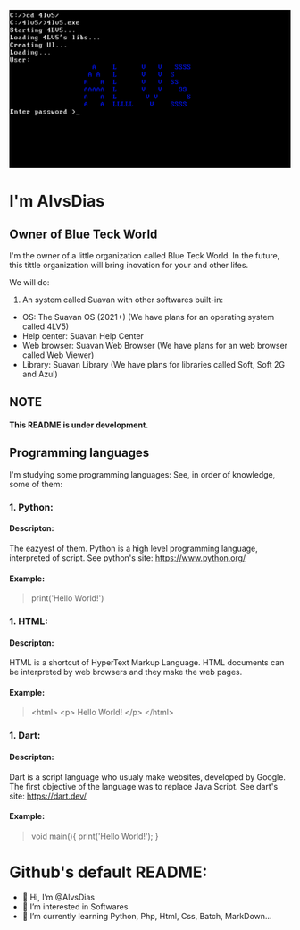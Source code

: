 ![AlvsDiasLOGO](https://github.com/AlvsDias/AlvsDias/blob/main/AlvsDiasLOGO.png?raw=true)

# I'm AlvsDias

## Owner of Blue Teck World

I'm the owner of a little organization called Blue Teck World. In the future, this tittle organization will bring inovation for your and other lifes.

We will do:

1. An system called Suavan with other softwares built-in:

- OS: The Suavan OS (2021+) (We have plans for an operating system called 4LV5)
- Help center: Suavan Help Center
- Web browser: Suavan Web Browser (We have plans for an web browser called Web Viewer)
- Library: Suavan Library (We have plans for libraries called Soft, Soft 2G and Azul)

## NOTE

#### **This README is under development.**

## Programming languages

I'm studying some programming languages: See, in order of knowledge, some of them:

### 1. Python:

  #### Descripton:

  The eazyest of them. Python is a high level programming language, interpreted of script. See python's site: https://www.python.org/

  #### Example:
  
 > print('Hello World!')

### 1. HTML:

  #### Descripton:

  HTML is a shortcut of HyperText Markup Language. HTML documents can be interpreted by web browsers and they make the web pages.

  #### Example:
  
 > \<html\>
 >     \<p\>
 >         Hello World!
 >     \</p\>
 > \</html\>

### 1. Dart:

  #### Descripton:

  Dart is a script language who usualy make websites, developed by Google. The first objective of the language was to replace Java Script. See dart's site: https://dart.dev/

  #### Example:
  
 > void main(){
 >     print('Hello World!');
 > }

# Github's default README:

- 👋 Hi, I’m @AlvsDias
- 👀 I’m interested in Softwares
- 🌱 I’m currently learning Python, Php, Html, Css, Batch, MarkDown...
